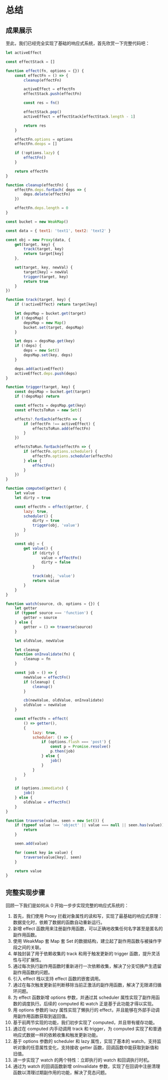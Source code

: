 # 总结

## 成果展示

至此，我们已经完全实现了基础的响应式系统，首先欣赏一下完整代码吧：

```js
let activeEffect

const effectStack = []

function effect(fn, options = {}) {
    const effectFn = () => {
        cleanup(effectFn)

        activeEffect = effectFn
        effectStack.push(effectFn)

        const res = fn()

        effectStack.pop()
        activeEffect = effectStack[effectStack.length - 1]

        return res
    }

    effectFn.options = options
    effectFn.deops = []

    if (!options.lazy) {
        effectFn()
    }

    return effectFn
}

function cleanup(effectFn) {
    effectFn.deps.forEach( deps => {
        deps.delete(effectFn)
    })

    effectFn.deps.length = 0
}

const bucket = new WeakMap()

const data = { text1: 'text1', text2: 'text2' }

const obj = new Proxy(data, {
    get(target, key) {
        track(target, key)
        return target[key]
    },

    set(target, key, newVal) {
        target[key] = newVal
        trigger(target, key)
        return true
    }
})

function track(target, key) {
    if (!activeEffect) return target[key]

    let depsMap = bucket.get(target)
    if (!depsMap) {
        depsMap = new Map()
        bucket.set(target, depsMap)
    }

    let deps = depsMap.get(key)
    if (!deps) {
        deps = new Set()
        depsMap.set(key, deps)
    }

    deps.add(activeEffect)
    activeEffect.deps.push(deps)
}

function trigger(target, key) {
    const depsMap = bucket.get(target)
    if (!depsMap) return

    const effects = depsMap.get(key)
    const effectsToRun = new Set()

    effects?.forEach(effectFn => {
        if (effectFn !== activeEffect) {
            effectsToRun.add(effectFn)
        }
    })

    effectsToRun.forEach(effectFn => {
        if (effectFn.options.scheduler) {
            effectFn.options.scheduler(effectFn)
        } else {
            effectFn()
        }
    })
}

function computed(getter) {
    let value
    let dirty = true

    const effectFn = effect(getter, {
        lazy: true,
        scheduler() {
            dirty = true
            trigger(obj, 'value')
        }
    })

    const obj = {
        get value() {
            if (dirty) {
                value = effectFn()
                dirty = false
            }

            track(obj, 'value')
            return value
        }
    }
}

function watch(source, cb, options = {}) {
    let getter
    if (typeof source === 'function') {
        getter = source
    } else {
        getter = () => traverse(source)
    }

    let oldValue, newValue

    let cleanup
    function onInvalidate(fn) {
        cleanup = fn
    }

    const job = () => {
        newValue = effectFn()
        if (cleanup) {
            cleanup()
        }

        cb(newValue, oldValue, onInvalidate)
        oldValue = newValue
    }

    const effectFn = effect(
        () => getter(),
        {
            lazy: true,
            scheduler: () => {
                if (options.flush === 'post') {
                    const p = Promise.resolve()
                    p.then(job)
                } else {
                    job()
                }
            }
        }
    )

    if (options.immediate) { 
        job()
    } else {
        oldValue = effectFn()
    }
}

function traverse(value, seen = new Set()) {
    if (typeof value !== 'object' || value === null || seen.has(value)) {
        return
    }

    seen.add(value)

    for (const key in value) {
        traverse(value[key], seen)
    }

    return value
}
```

## 完整实现步骤

回顾一下我们是如何从 0 开始一步步实现完整的响应式系统的：

1. 首先，我们使用 Proxy 拦截对象属性的读和写，实现了最基础的响应式原理：数据变化时，依赖了数据的函数自动重新运行。
2. 新增 effect 函数用来注册副作用函数，可以正确地收集任何名字甚至是匿名的副作用函数。
3. 使用 WeakMap 套 Map 套 Set 的数据结构，建立起了副作用函数与被操作字段之间的关联。
4. 单独封装了用于依赖收集的 track 和用于触发更新的 trigger 函数，提升灵活性与可扩展性。
5. 通过每次执行副作用函数时重新进行一次依赖收集，解决了分支切换产生遗留副作用函数的问题。
6. 引入 effect 栈以支持 effect 函数的嵌套调用。
7. 通过在每次触发更新前判断移除当前正激活的副作用函数，解决了无限递归循环问题。
8. 为 effect 函数新增 options 参数，并通过其 scheduler 属性实现了副作用函数的调度执行。后续的 computed 和 watch 正是基于此功能才得以实现。
9. 用 options 参数的 lazy 属性实现了懒执行的 effect，并且能够在外部手动调用副作用函数获取到返回值。
10. 基于前两节实现的功能，我们初步实现了 computed，并且带有缓存功能。
11. 通过在 computed 内手动调用 track 和 trigger，为 computed 实现了和普通响应式数据一样的依赖收集和触发更新功能。
12. 基于 options 参数的 scheduler 和 lazy 属性，实现了基本的 watch，支持监听对象的任意属性变化，支持接收 getter 函数，回调函数中能获取到新值和旧值。
13. 进一步实现了 watch 的两个特性：立即执行的 watch 和回调执行时机。
14. 通过为 watch 的回调函数新增 onInvalidate 参数，实现了在回调中注册清理函数以清理过期副作用的功能，解决了竞态问题。
